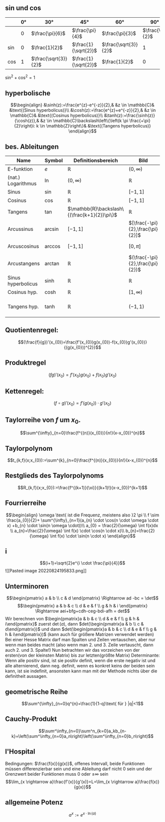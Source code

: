 ## sin und cos
|     | $0°$ | $30°$                | $45°$                | $60°$                | $90°$           | $135°$                | $180°$ | $225°$                | $270°$           | $315°$                |
| --- | ---- | -------------------- | -------------------- | -------------------- | --------------- | --------------------- | ------ | --------------------- | ---------------- | --------------------- |
|     | $0$  | $\frac{\pi}{6}$      | $\frac{\pi}{4}$      | $\frac{\pi}{3}$      | $\frac{\pi}{2}$ | $\frac{3}{4}\pi$      | $\pi$  | $\frac{5}{4}\pi$      | $\frac{3}{2}\pi$ | $\frac{7}{4}\pi$      |
| sin | $0$  | $\frac{1}{2}$        | $\frac{1}{\sqrt{2}}$ | $\frac{\sqrt{3}}{2}$ | $1$             | $\frac{1}{\sqrt{2}}$  | $0$    | $-\frac{1}{\sqrt{2}}$ | $-1$             | $-\frac{1}{\sqrt{2}}$ |
| cos | $1$  | $\frac{\sqrt{3}}{2}$ | $\frac{1}{\sqrt{2}}$ | $\frac{1}{2}$        | $0$             | $-\frac{1}{\sqrt{2}}$ | $-1$   | $-\frac{1}{\sqrt{2}}$ | $0$              | $\frac{1}{\sqrt{2}}$  |

$\sin^{2}+\cos^{2}=1$

## hyperbolische
$$\begin{align}
&\sinh(z):=\frac{e^{z}-e^{-z}}{2},& &z \in \mathbb{C}& &\text{(Sinus hyperbolicus)}\\
&\cosh(z):=\frac{e^{z}+e^{-z}}{2},& &z \in \mathbb{C}& &\text{(Cosinus hyperbolicus)}\\
&\tanh(z):=\frac{\sinh(z)}{\cosh(z)},& &z \in \mathbb{C}\backslash\left\{\left(k \pi \frac{+\pi}{2}\right)i: k \in \mathbb{Z}\right\}& &\text{(Tangens hyperbolicus)} 
\end{align}$$
## bes. Ableitungen

| Name               | Symbol    | Definitionsbereich                           | Bild                             | Ableitung                     |
| ------------------ | --------- | -------------------------------------------- | -------------------------------- | ----------------------------- |
| E-funktion         | $e$       | $\mathbb{R}$                                 | $(0,\infty)$                     | $e$                           |
| (nat.) Logarithmus | $\ln$     | $(0,\infty)$                                 | $\mathbb{R}$                     | $\frac{1}{x}$                 |
| Sinus              | $\sin$    | $\mathbb{R}$                                 | $[-1,1]$                         | $\cos$                        |
| Cosinus            | $\cos$    | $\mathbb{R}$                                 | $[-1,1]$                         | $-\sin$                       |
| Tangens            | $\tan$    | $\mathbb{R}\backslash\{(\frac{k+1}{2})\pi\}$ | $\mathbb{R}$                     | $\frac{1}{cos^{2}}=1+tan^{2}$ |
| Arcussinus         | $\arcsin$ | $[-1,1]$                                     | $[\frac{-\pi}{2},\frac{\pi}{2}]$ | $\frac{1}{\sqrt{1-x^{2}}}$    |
| Arcuscosinus       | $\arccos$ | $[-1,1]$                                     | $[0,\pi]$                        | $\frac{-1}{\sqrt{1-x^{2}}}$   |
| Arcustangens       | $\arctan$ | $\mathbb{R}$                                 | $(\frac{-\pi}{2},\frac{\pi}{2})$ | $\frac{1}{1+x^{2}}$           |
| Sinus hyperbolicus | $\sinh$   | $\mathbb{R}$                                 | $\mathbb{R}$                     | $\cosh$                       |
| Cosinus hyp.       | $\cosh$   | $\mathbb{R}$                                 | $[1,\infty)$                     | $\sinh$                       |
| Tangens hyp.       | $\tanh$   | $\mathbb{R}$                                 | $(-1,1)$                         | $\frac{1}{\cosh^{2}}=1-\tanh^{2}$                              |
## Quotientenregel:
$$(\frac{f}{g})'(x_{0})=\frac{f'(x_{0})g(x_{0})-f(x_{0})g'(x_{0})}{(g(x_{0}))^{2}}$$
## Produktregel
$$(fg)'(x_{0})=f'(x_{0})g(x_{0})+f(x_{0})g'(x_{0})$$
## Kettenregel:
$$(f \circ g)'(x_{0})=f'(g(x_{0}))\cdot g'(x_{0})$$

## Taylorreihe von $f$ um $x_{0}$.
$$\sum^{\infty}_{n=0}\frac{f^{(n)}(x_{0})}{n!}(x-x_{0})^{n}$$

## Taylorpolynom
$$t_{k,f}(x;x_{0}):=\sum^{k}_{n=0}\frac{f^{(n)}(x_{0})}{n!}(x-x_{0})^{n}$$
## Restglieds des Taylorpolynoms
$$R_{k,f}(x;x_{0}):=\frac{f^{(k+1)}(\xi)}{(k+1)!}(x-x_{0})^{k+1}$$

## Fourrierreihe
$$\begin{align}
\omega \text{ ist die Frequenz, meistens also }2 \pi \\
f \sim \frac{a_{0}}{2}+ \sum^{\infty}_{n=1}(a_{n} \cdot \cos(n \cdot \omega \cdot x) +b_{n} \cdot \sin(n \omega \cdot))\\
a_{0} = \frac{2}{\omega} \int f(x)dx \\
a_{n}=\frac{2}{\omega} \int f(x) \cdot \cos(n \cdot x)\\
b_{n}=\frac{2}{\omega} \int f(x) \cdot \sin(n \cdot x)
\end{align}$$
## i
$$(i+1)=\sqrt{2}e^{i \cdot \frac{\pi}{4}}$$
![[Pasted image 20220824195833.png]]
## Unterminoren
$$\begin{pmatrix}
a & b \\ c & d
\end{pmatrix} \Rightarrow ad -bc = \det$$
$$\begin{pmatrix}
a & b & c \\ d & e & f \\ g & h & i
\end{pmatrix} \Rightarrow aei+bfg+cdh-ceg-bdi-afh = det$$
Wir berechnen von $\begin{pmatrix}a & b & c \\ d & e & f \\ g & h & i\end{pmatrix}$ zuerst $\det(a)$, dann $det(\begin{pmatrix}a & b \\ c & d\end{pmatrix})$ und dann $det(\begin{pmatrix}a & b & c \\ d & e & f \\ g & h & i\end{pmatrix})$ (kann auch für größere Matrizen verwendet werden)
Bei einer Hesse Matrix darf man Spalten und Zeilen vertauschen, aber nur wenn man beides macht (also wenn man 2. und 3. Zeile vertauscht, dann auch 2. und 3. Spalte!)
Nun betrachten wir das vorzeichen von der ersten(von der kleinsten Matrix) bis zur letzten(größte Matrix) Determinante:
Wenn alle positiv sind, ist sie positiv definit, wenn die erste negativ ist und alle alternierend, dann neg. definit, wenn es konkret keins der beiden sein kann, ist sie indefinit, ansonsten kann man mit der Methode nichts über die definitheit aussagen.
## geometrische Reihe
$$\sum^{\infty}_{n=0}q^{n}=\frac{1}{1-q}\text{ für } |q|<1$$

## Cauchy-Produkt
$$\sum^\infty_{n=0}\sum^n_{k=0}a_kb_{n-k}=\left(\sum^\infty_{n=0}a_n\right)\left(\sum^\infty_{n=0}b_n\right)$$

## l'Hospital
Bedingungen: $\frac{f(x)}{g(x)}$, offenes Intervall, beide Funktionen müssen differenzierbar sein und eine Ableitung darf nicht 0 sein und der Grenzwert beider Funktionen muss $0$ oder $\pm\infty$ sein
$$\lim_{x \rightarrow a}\frac{f'(x)}{g'(x)}=L=\lim_{x \rightarrow a}\frac{f(x)}{g(x)}$$
## allgemeine Potenz
$$a^{x}:=e^{x \cdot \ln(a)}$$